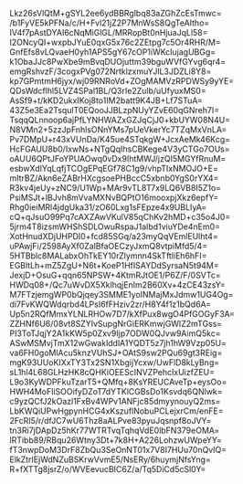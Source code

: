 Lkz26sVlQtM+gSYL2ee6ydBBRglbq83aZGhZcEsTmwc=
/b1FyVE5kPFNa/c/H+Fvl21jZ2P7MnWsS8QgTeAItho=
IV4f7pAstDYAI6cNqMiGlGL/MRRopBt0nHjuaJqLl58=
I2ONcyQI+wxpbJYuE0qxG5x76c2ZEtpg7c5Or4RHR/M=
GnfEfs8vLQvaeH0yh1APS5gY67cOP1iWKcIujagUBGg=
k1ObaJJc8PwXbe9mBvqDUOjuttm39bguWVfGYvg6qr4=
emgRshvzF/3cogxPVg072NrtklzxmuYJlL3JDZLi8Y8=
kp7GPmtmH6jyx/wj09RNRoVd+ZOgMAMVzRPDWSy9yYE=
QDsWdcflhl5LVZ4SPal1BL/Q3rIe2Zulb/uUfyuxMS0=
AsSf9+t/kKD2ukxIKoj8to1IM2batt9K4JB+Lf7STuA=
43Z5e3Ea2TsqulT0EQooJJBLzpNUyYZvE60qGNreh7I=
TsqqQLnnoop6ajPfLYNHWAZxGZJqCjJ0+kbUYW08N4U=
N8VMn2+5zzJpFnhlsONnYMs7pUeVkerYc7TZqMxVnLA=
Pv7DMpU+r43xVUnDa/K45ue4STqkgW+JcxAeMk46Kcg=
HcFGAUU8b0/IxwNs+NTgQqIhsCBKege4V3yCTGo7OUs=
oAUU6QPtJFoYPUAOwq0vDx9IhtMWJ/jzQI5MGYfRnuM=
esbwXdIYqLqfjTCOgEPqEGf78C1g9/vhpTIxNMOJO+E=
mItrBZ/Akn6eZABrHXcgsoePHBccC5xbnb0YgS0rYX4=
R3kv4jeUy+zNC9/U1Wp+MAr9vTL8T7x9LQ6VB8I5Z1o=
PsiMSJt+lBJvh8mVvaMXNvBQPtO16mooxpjXkz6epfY=
Rhg0ieiMRl4jdgUka31/zO60Lxg1sFEpze4x9UBLIyA=
cQ+qJsuO99Pq7cAXZAwVKulV85qChKv2hMD+c35o4J0=
5jrm4T8izsmWHShSDLOwuRspaJ1aIbd1viuYDe4nEm0=
XotHnudXDjUHPDI0+fcd85SGq/a23myQqVEmlEUlht4=
uPAwjFi/2598AyXf0ZalBfaOECzyJxmQ8vtpiMfd5/4=
5HTBblc8MALabxOhTkEY10rZlymnn4SkTftliEh6hFI=
EGBltLh+mZ5ZgU+N6t+KoeP1HfISAYDdSyrsaN5t94M=
JexjD+OsuG+qqn65NPSW+4KtmRJtOE1/P6Z/F/0SVTc=
HWDq08+/Qc7uWvDX5XklhqjEnIm2B60Xv+4zCE43zsY=
M7FTzjemgWP0bQjqey3SMME1yoINMajMxJdmw1UG4Og=
di7FvKWQWdqrbd4LPsI6fFHziv2zr/H8Y4f1z1bQd6A=
Up5n2RQfMmxYLNLRHOw7D7/kXfPux8wgO4PfGOGyF3A=
ZZHNf6U6/08vt8SZYIvSupgNrGiERKmwjGWIZ2mTGss=
PI3ToTJqjY2A1kKW5p0Zxv9Ijp7ODW0QJvw9AimQ5kc=
ASwMSMvjTmX12wGwaklddlA1YQDT5z7jh1hW9Vzp05U=
va6FH0goMlAcu5knzVUhSJ+OAtS9sw2PQu69gt3REig=
mgK93UUoKIXxTY3Tx2SN1XbgijYcxw/UwFlD8kLyBng=
sL1hl4L68GLHzHK8cQHKiOEEScINVZPehcIxUizfZEU=
L9o3KyWDPFkuTzarT5+QMfq+8KsYREUCAveTp+eysOo=
HWH4MoFIiSOOifyDZoT7dYTKlCGBsDo1Ksvdq6QNlwk=
c9yzQCfJ2kOazl1FxBv4WPv1ANFjc85dmyynouyQ2ms=
LbKWQiUPwHgpynHCG4xKszuflNobuPCLejxrCm/enFE=
2FcRI5/r/dfJC7wU6Thz8aALPve83pyuJqsnpf8oJVY=
tn3Ri7jDApDz5hKr77WTRTvqTqhqVdE0lbFN379eOMA=
lRTibb89/RBqu26Wtny3Dt+7k8H+A226LohzwUWpeYY=
fT3nwpDoM3DrF8ZbQu3SeOnNT01x7V8I7HUu70nQvIQ=
ElkZtrIEjWdNZuBSKrwVvmE5/NsERy/6huymjNfsYng=
R+fXTTg8jsrZ/o/WVEevucBIC6Z/a/Tq5DiCd5cSl0Y=
